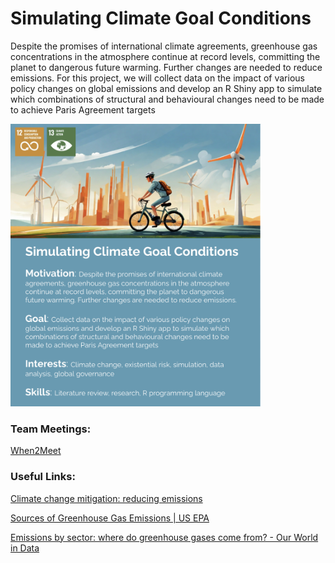 # Simulating Climate Goal Conditions

Despite the promises of international climate agreements, greenhouse gas concentrations in the atmosphere continue at record levels, committing the planet to dangerous future warming. Further changes are needed to reduce emissions. For this project, we will collect data on the impact of various policy changes on global emissions and develop an R Shiny app to simulate which combinations of structural and behavioural changes need to be made to achieve Paris Agreement targets

<img src="project-card.png" width="400">

### Team Meetings:
[When2Meet](https://www.when2meet.com/?24215131-k65UD)

### Useful Links:

[Climate change mitigation: reducing emissions](https://www.eea.europa.eu/en/topics/in-depth/climate-change-mitigation-reducing-emissions#:~:text=Now%2C%20more%20ambitious%20goals%20are,fuels%20to%20clean%2C%20renewable%20energy.)

[Sources of Greenhouse Gas Emissions | US EPA](https://www.epa.gov/ghgemissions/sources-greenhouse-gas-emissions#:~:text=Human%20activities%20are%20responsible%20for,over%20the%20last%20150%20years.&text=The%20largest%20source%20of%20greenhouse,electricity%2C%20heat%2C%20and%20transportation.)

[Emissions by sector: where do greenhouse gases come from? - Our World in Data](https://ourworldindata.org/emissions-by-sector)
